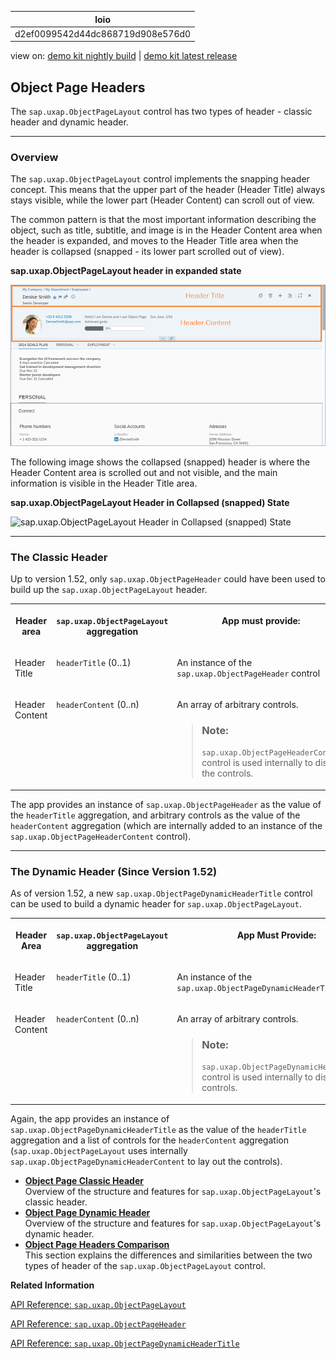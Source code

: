 <!-- loiod2ef0099542d44dc868719d908e576d0 -->

| loio |
| -----|
| d2ef0099542d44dc868719d908e576d0 |

<div id="loio">

view on: [demo kit nightly build](https://sdk.openui5.org/nightly/#/topic/d2ef0099542d44dc868719d908e576d0) | [demo kit latest release](https://sdk.openui5.org/topic/d2ef0099542d44dc868719d908e576d0)</div>

## Object Page Headers

The `sap.uxap.ObjectPageLayout` control has two types of header - classic header and dynamic header.

***

<a name="loiod2ef0099542d44dc868719d908e576d0__section_qj3_tpk_sbb"/>

### Overview

The `sap.uxap.ObjectPageLayout` control implements the snapping header concept. This means that the upper part of the header \(Header Title\) always stays visible, while the lower part \(Header Content\) can scroll out of view.

The common pattern is that the most important information describing the object, such as title, subtitle, and image is in the Header Content area when the header is expanded, and moves to the Header Title area when the header is collapsed \(snapped - its lower part scrolled out of view\).

   
  
**sap.uxap.ObjectPageLayout header in expanded state**

 ![](images/loio329ff57b73e54ddca241e9ff693cd6c8_HiRes.png "sap.uxap.ObjectPageLayout header in expanded state") 

The following image shows the collapsed \(snapped\) header is where the Header Content area is scrolled out and not visible, and the main information is visible in the Header Title area.

   
  
**sap.uxap.ObjectPageLayout Header in Collapsed \(snapped\) State**

 ![](images/loiof4ec6baca13b4bd993715464cbf4461f_HiRes.png "sap.uxap.ObjectPageLayout Header in Collapsed (snapped)
					State") 

***

<a name="loiod2ef0099542d44dc868719d908e576d0__section_chx_wpk_sbb"/>

### The Classic Header

Up to version 1.52, only `sap.uxap.ObjectPageHeader` could have been used to build up the `sap.uxap.ObjectPageLayout` header.


<table>
<tr>
<th valign="top">

Header area



</th>
<th valign="top">

 `sap.uxap.ObjectPageLayout` aggregation



</th>
<th valign="top">

App must provide:



</th>
</tr>
<tr>
<td valign="top">

Header Title



</td>
<td valign="top">

 `headerTitle` \(0..1\)



</td>
<td valign="top">

An instance of the `sap.uxap.ObjectPageHeader` control



</td>
</tr>
<tr>
<td valign="top">

Header Content



</td>
<td valign="top">

 `headerContent` \(0..n\)



</td>
<td valign="top">

An array of arbitrary controls.

> ### Note:  
> `sap.uxap.ObjectPageHeaderContent` control is used internally to display the controls.



</td>
</tr>
</table>

The app provides an instance of `sap.uxap.ObjectPageHeader` as the value of the `headerTitle` aggregation, and arbitrary controls as the value of the `headerContent` aggregation \(which are internally added to an instance of the `sap.uxap.ObjectPageHeaderContent` control\).

***

<a name="loiod2ef0099542d44dc868719d908e576d0__section_sxg_s5k_sbb"/>

### The Dynamic Header \(Since Version 1.52\)

As of version 1.52, a new `sap.uxap.ObjectPageDynamicHeaderTitle` control can be used to build a dynamic header for `sap.uxap.ObjectPageLayout`.


<table>
<tr>
<th valign="top">

Header Area



</th>
<th valign="top">

 `sap.uxap.ObjectPageLayout` aggregation



</th>
<th valign="top">

App Must Provide:



</th>
</tr>
<tr>
<td valign="top">

Header Title



</td>
<td valign="top">

 `headerTitle` \(0..1\)



</td>
<td valign="top">

An instance of the `sap.uxap.ObjectPageDynamicHeaderTitle` control



</td>
</tr>
<tr>
<td valign="top">

Header Content



</td>
<td valign="top">

 `headerContent` \(0..n\)



</td>
<td valign="top">

An array of arbitrary controls.

> ### Note:  
> `sap.uxap.ObjectPageDynamicHeaderContent` control is used internally to display the controls.



</td>
</tr>
</table>

Again, the app provides an instance of `sap.uxap.ObjectPageDynamicHeaderTitle` as the value of the `headerTitle` aggregation and a list of controls for the `headerContent` aggregation \(`sap.uxap.ObjectPageLayout` uses internally `sap.uxap.ObjectPageDynamicHeaderContent` to lay out the controls\).

-   **[Object Page Classic Header](Object_Page_Classic_Header_0fecbce.md "Overview of the structure and features for
		sap.uxap.ObjectPageLayout's classic header.")**  
Overview of the structure and features for `sap.uxap.ObjectPageLayout`'s classic header.
-   **[Object Page Dynamic Header](Object_Page_Dynamic_Header_6e340c1.md "Overview of the structure and features for
		sap.uxap.ObjectPageLayout's dynamic header.")**  
Overview of the structure and features for `sap.uxap.ObjectPageLayout`'s dynamic header.
-   **[Object Page Headers Comparison](Object_Page_Headers_Comparison_9c9d94f.md "This section explains the differences and similarities between the two types of
		header of the sap.uxap.ObjectPageLayout control.")**  
This section explains the differences and similarities between the two types of header of the `sap.uxap.ObjectPageLayout` control.

**Related Information**  


[API Reference: `sap.uxap.ObjectPageLayout`](https://sdk.openui5.org/api/sap.uxap.ObjectPageLayout)

[API Reference: `sap.uxap.ObjectPageHeader`](https://sdk.openui5.org/api/sap.uxap.sap.uxap.ObjectPageHeader)

[API Reference: `sap.uxap.ObjectPageDynamicHeaderTitle`](https://sdk.openui5.org/api/sap.uxap.ObjectPageDynamicHeaderTitle)

